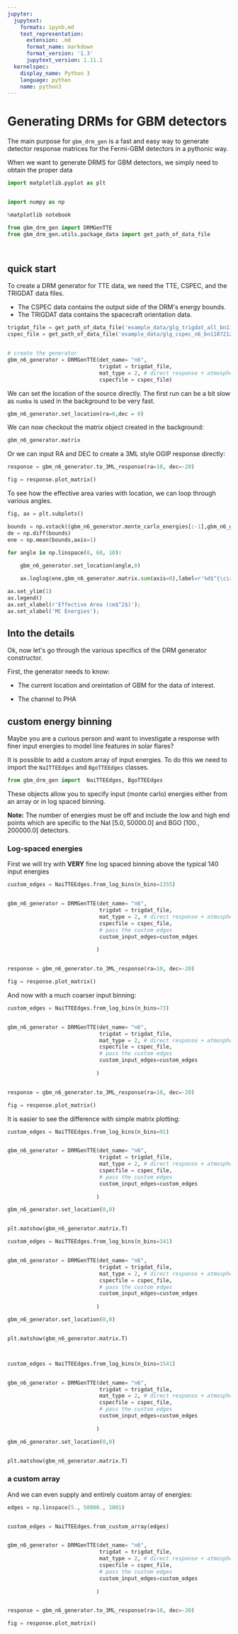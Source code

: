 ```yaml
---
jupyter:
  jupytext:
    formats: ipynb,md
    text_representation:
      extension: .md
      format_name: markdown
      format_version: '1.3'
      jupytext_version: 1.11.1
  kernelspec:
    display_name: Python 3
    language: python
    name: python3
---
```


<!-- #region -->
# Generating DRMs for GBM detectors

The main purpose for ```gbm_drm_gen``` is a fast and easy way to generate detector response matrices for the Fermi-GBM detectors in a pythonic way.




When we want to generate DRMS for GBM detectors, we simply need to obtain the proper data 
<!-- #endregion -->

```python
import matplotlib.pyplot as plt


import numpy as np

%matplotlib notebook

from gbm_drm_gen import DRMGenTTE
from gbm_drm_gen.utils.package_data import get_path_of_data_file




```

## quick start


To create a DRM generator for TTE data, we need the TTE, CSPEC, and the TRIGDAT data files.
* The CSPEC data contains the output side of the DRM's energy bounds. 
* The TRIGDAT data contains the spacecraft orientation data.

```python
trigdat_file = get_path_of_data_file('example_data/glg_trigdat_all_bn110721200_v01.fit')
cspec_file = get_path_of_data_file('example_data/glg_cspec_n6_bn110721200_v00.pha')


# create the generator
gbm_n6_generator = DRMGenTTE(det_name= "n6",
                             trigdat = trigdat_file,
                             mat_type = 2, # direct response + atmospheric scattering
                             cspecfile = cspec_file)
```

We can set the location of the source directly. The first run can be a bit slow as ```numba``` is used in the background to be very fast. 

```python
gbm_n6_generator.set_location(ra=0,dec = 0)
```

We can now checkout the matrix object created in the background:

```python
gbm_n6_generator.matrix
```

Or we can input RA and DEC to create a 3ML style OGIP response directly:

```python
response = gbm_n6_generator.to_3ML_response(ra=10, dec=-20)
```

```python
fig = response.plot_matrix()
```

To see how the effective area varies with location, we can loop through various angles.

```python
fig, ax = plt.subplots()

bounds = np.vstack((gbm_n6_generator.monte_carlo_energies[:-1],gbm_n6_generator.monte_carlo_energies[1:])).T
de = np.diff(bounds)
ene = np.mean(bounds,axis=1)

for angle in np.linspace(0, 60, 10):
    
    gbm_n6_generator.set_location(angle,0)

    ax.loglog(ene,gbm_n6_generator.matrix.sum(axis=0),label=r'%d$^{\circ}$'%angle)

ax.set_ylim(1)
ax.legend()
ax.set_xlabel(r'Effective Area (cm$^2$)');
ax.set_xlabel('MC Energies');
```

<!-- #region -->
## Into the details

Ok, now let's go through the various specifics of the DRM generator constructor.


First, the generator needs to know:

* The current location and oreintation of GBM for the data of interest.

* The channel to PHA 

<!-- #endregion -->

## custom energy binning

Maybe you are a curious person and want to investigate a response with finer input energies to model line features in solar flares? 

It is possible to add a custom array of input energies. To do this we need to import the ```NaITTEEdges``` and ```BgoTTEEdges``` classes.


```python
from gbm_drm_gen import  NaiTTEEdges, BgoTTEEdges
```

These objects allow you to specify input (monte carlo) energies either from an array or in log spaced binning.

<div class="alert alert-info">

**Note:** The number of energies must be off and include the low and high end points which are specific to the NaI [5.0, 50000.0] and BGO [100., 200000.0] detectors.

</div>

### Log-spaced energies

First we will try with **VERY** fine log spaced binning above the typical 140 input energies


```python
custom_edges = NaiTTEEdges.from_log_bins(n_bins=1355)


gbm_n6_generator = DRMGenTTE(det_name= "n6",
                             trigdat = trigdat_file,
                             mat_type = 2, # direct response + atmospheric scattering
                             cspecfile = cspec_file,
                             # pass the custom edges
                             custom_input_edges=custom_edges
                            
                            )


response = gbm_n6_generator.to_3ML_response(ra=10, dec=-20)

fig = response.plot_matrix()
```

And now with a much coarser input binning:

```python
custom_edges = NaiTTEEdges.from_log_bins(n_bins=73)


gbm_n6_generator = DRMGenTTE(det_name= "n6",
                             trigdat = trigdat_file,
                             mat_type = 2, # direct response + atmospheric scattering
                             cspecfile = cspec_file,
                             # pass the custom edges
                             custom_input_edges=custom_edges
                            
                            )


response = gbm_n6_generator.to_3ML_response(ra=10, dec=-20)

fig = response.plot_matrix()
```

It is easier to see the difference with simple matrix plotting:

```python
custom_edges = NaiTTEEdges.from_log_bins(n_bins=91)


gbm_n6_generator = DRMGenTTE(det_name= "n6",
                             trigdat = trigdat_file,
                             mat_type = 2, # direct response + atmospheric scattering
                             cspecfile = cspec_file,
                             # pass the custom edges
                             custom_input_edges=custom_edges
                            
                            )

gbm_n6_generator.set_location(0,0)


plt.matshow(gbm_n6_generator.matrix.T)

custom_edges = NaiTTEEdges.from_log_bins(n_bins=141)


gbm_n6_generator = DRMGenTTE(det_name= "n6",
                             trigdat = trigdat_file,
                             mat_type = 2, # direct response + atmospheric scattering
                             cspecfile = cspec_file,
                             # pass the custom edges
                             custom_input_edges=custom_edges
                            
                            )

gbm_n6_generator.set_location(0,0)


plt.matshow(gbm_n6_generator.matrix.T)



custom_edges = NaiTTEEdges.from_log_bins(n_bins=1541)


gbm_n6_generator = DRMGenTTE(det_name= "n6",
                             trigdat = trigdat_file,
                             mat_type = 2, # direct response + atmospheric scattering
                             cspecfile = cspec_file,
                             # pass the custom edges
                             custom_input_edges=custom_edges
                            
                            )

gbm_n6_generator.set_location(0,0)


plt.matshow(gbm_n6_generator.matrix.T)
```

### a custom array

And we can even supply and entirely custom array of energies:

```python
edges = np.linspace(5., 50000., 1001)


custom_edges = NaiTTEEdges.from_custom_array(edges)


gbm_n6_generator = DRMGenTTE(det_name= "n6",
                             trigdat = trigdat_file,
                             mat_type = 2, # direct response + atmospheric scattering
                             cspecfile = cspec_file,
                             # pass the custom edges
                             custom_input_edges=custom_edges
                            
                            )


response = gbm_n6_generator.to_3ML_response(ra=10, dec=-20)

fig = response.plot_matrix()
```
